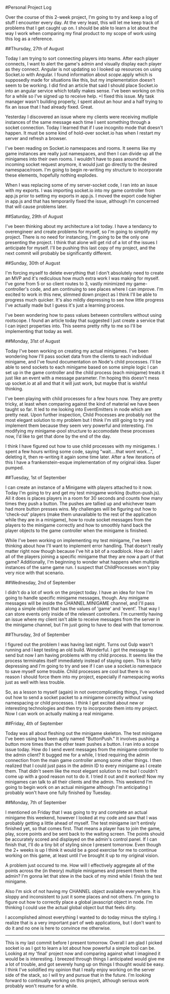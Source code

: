 #Personal Project Log

Over the course of this 2-week project, I'm going to try and keep a log of stuff I encounter every day. At the very least, this will
let me keep track of problems that I get caught up on. I should be able to learn a lot about the way I work when comparing my final
product to my scope of work using this log as a reference.

##Thursday, 27th of August

Today I am trying to sort connecting players into teams. After each player connects, I want to alert the game's admin and visually display each player as they connect. Angular is not updating so I looked up resources on using Socket.io with Angular. I found information about $scope.$apply which is supposedly made for situations like this, but my implementation doesn't seem to be working. I did find an article that said I should place Socket.io into an angular service which totally makes sense. I've been working on this for a while so I've signed up to receive help.
+I fixed this issue. My task manager wasn't building properly, I spent about an hour and a half trying to fix an issue that I had already fixed. Great.

Yesterday I discovered an issue where my clients were receiving mutliple instances of the same message each time I sent something through a socket connection. Today I learned that if I use incognito mode that doesn't happen. It must be some kind of hold-over socket.io has when I restart my server and refresh a browser.

I've been reading on Socket.io namespaces and rooms. It seems like my game instances are really just namespaces, and then I can divide up all the minigames into their own rooms. I wouldn't have to pass around the incoming socket request anymore, it would just go directly to the desired namespace/room. I'm going to begin re-writing my structure to incorporate these elements, hopefully nothing explodes. 

When I was replacing some of my server-socket code, I ran into an issue with my exports. I was importing socket.io into my game controller from app.js prior to setting my exports in app.js. I moved the export code higher in app.js and that has temporarily fixed the issue, although I'm concerned that will cause problems later. 

##Saturday, 29th of August

I've been thinking about my architecture a lot today. I have a tendancy to overengineer and create problems for myself, so I'm going to simplify my project. There is no need for instancing, I'm going to be the only one presenting the project. I think that alone will get rid of a lot of the issues I anticipate for myself. I'll be pushing this last copy of my project, and the next commit will probably be significantly different.

##Sunday, 30th of August

I'm forcing myself to delete everything that I don't absolutely need to create an MVP and it's rediculous how much extra work I was making for myself. I've gone from 5 or so client routes to 3, vastly minimized my game-controller's code, and am continuing to see places where I can improve. I'm excited to work in this new, slimmed down project as I think I'll be able to progress much quicker.
It's also mildly depressing to see how little progress I've actually made but I guess it's just a learning process.

I've been wondering how to pass values between controllers without using rootscope. I found an article today that
suggested I just create a service that I can inject properties into. This seems pretty nifty to me so I'll be implementing
that today as well.

##Monday, 31st of August

Today I've been working on creating my actual minigames. I've been wondering how I'll pass socket data from the clients to each individual minigame,
and I've found documentation on Node's child processes. I'll be able to send sockets to each minigame based on some simple logic I can set up
in the game controller and the child process (each minigame) treats it just like an event with a message parameter. I'm hoping this doesn't
mess up socket.io at all and that it will just work, but maybe that is wishful thinking.

I've been playing with child processes for a few hours now. They are pretty tricky, at least when comparing against the kind of material we have
been taught so far. It led to me looking into EventEmitters in node which are pretty neat. Upon further inspection, Child Processes are probably
not the most elegant solution to my problem but I think I'm still going to try and implement them because they seem very powerful and interesting.
I'm modifying my minigame-pool structure to accomodate these processes now, I'd like to get that done by the end of the day.

I think I have figured out how to use child processes with my minigames. I spent a few hours writing some code, saying "wait....that wont work...",
deleting it, then re-writing it again some time later. After a few iterations of this I have a frankenstein-esque implementation of my original idea.
Super pumped.

##Tuesday, 1st of September

I can create an instance of a Minigame with players attached to it now. Today I'm going to try and get my test minigame working (button-push.js).
All it does is places players in a room for 30 seconds and counts how many times they push a button. The pushes are tallied up and whichever
team had more button presses wins. My challenges will be figuring out how to 'check-out' players (make them unavailable to the rest of
the application while they are in a minigame), how to route socket messages from the players to the minigame correctly and how to
smoothly hand back the player objects to the game controller when the minigame is finished.

While I've been working on implementing my test minigame, I've been thinking about how I'll want to implement error handling. That doesn't really
matter right now though because I've hit a bit of a roadblock. How do I alert all of the players joining a specific minigame that they
are now a part of that game? Additionally, I'm beginning to wonder what happens when multiple instances of the same game run. I suspect
that ChildProcesses won't play very nice with that scenario.

##Wednesday, 2nd of September

I didn't do a lot of work on the project today. I have an idea for how I'm going to handle specific minigame messages, though. Any minigame messages
will be inside the CHANNEL.MINIGAME channel, and I'll pass along a simple object that has the values of 'game' and 'event'. That way I can store events
only inside of the relevant controllers. I'm currently having an issue where my client isn't able to receive messages from the server in the minigame channel,
but I'm just going to have to deal with that tomorrow.

##Thursday, 3rd of September

I figured out the problem I was having last night. Turns out Gulp wasn't running and I kept testing an old build. Wonderful.
I got the message to send but now I am having problems with my child process. It seems like the process terminates itself immediately
instead of staying open. This is fairly depressing and I'm going to try and see if I can use a socket.io namespace to save myself some
trouble. Child processes are cool but there is no reason I should force them into my project, especially if namespacing works just as
well with less trouble.

So, as a lesson to myself (again) in not overcomplicating things, I've worked out how to send a socket packet to a minigame correctly
without using namespacing or child processes. I think I get excited about new or interesting technologies and then try to incorporate
them into my project. Now I can work on actually making a real minigame.

##Friday, 4th of September

Today was all about fleshing out the minigame skeleton. The test minigame I've been using has been aptly named "ButtonPush." It involves
pushing a button more times than the other team pushes a button. I ran into a scope issue today. How do I send event messages from the minigame
controller to the admin client? It bugged me for a while, I tried requiring the admin connection from the main game controller among some other
things. I then realized that I could just pass in the admin ID to every minigame as I create them. That didn't seem like the most
elegant solution to me but I couldn't come up with a good reason not to do it. I tried it out and it worked! Now my minigames can talk
to all their clients and the admin. This weekend I'm going to begin work on an actual minigame although I'm anticipating I probably won't
have one fully finished by Tuesday.

##Monday, 7th of September

I mentioned on Friday that I was going to try and complete an actual minigame this weekend, however I looked at my code
and saw that I was probably getting a little ahead of myself. The test minigame isn't entirely finished yet, so that comes first.
That means a player has to join the game, play, score points and be sent back to the waiting screen. The points should be
accurately scored and displayed on the admin's control panel. If I can finish that, I'll do a tiny bit of styling since
I present tomorrow. Even though the 2+ weeks is up I think it would be a good exercise for me to continue working on
this game, at least until I've brought it up to my original vision.

A problem just occured to me. How will I effectively aggregate all of the points across the (in theory) multiple minigames
and present them to the admin? I'm gonna let that stew in the back of my mind while I finish the test minigame.

Also I'm sick of not having my CHANNEL object available everywhere. It is sloppy and inconsistent to just it some places
and not others. I'm going to figure out how to correctly place a global javascript object in node. I'm thinking I could use
the actual global object but that feels dirty.

I accomplished almost everything I wanted to do today minus the styling. I realize that is a very important part of web applications,
but I don't want to do it and no one is here to convince me otherwise.

-----------

This is my last commit before I present tomorrow. Overall I am glad I picked socket io as I got to learn a lot about how
powerful a simple tool can be. Looking at my 'final' project now and comparing against what I imagined it would be is interesting.
I breezed through things I anticipated would give me a lot of trouble, and got severely hung up on things I thought would be easy.
I think I've solidified my opinion that I really enjoy working on the server side of the stack, so I will try and pursue that
in the future. I'm looking forward to continually working on this project, although serious work probably won't resume for a while.
